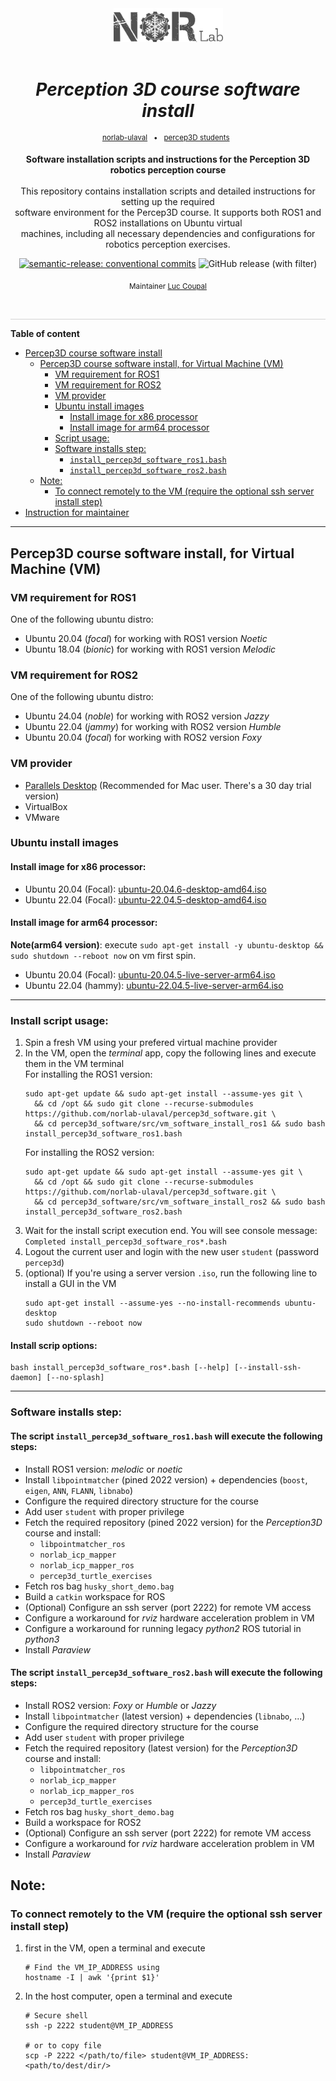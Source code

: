 <div align="center">

[//]: # ( ==== Logo ================================================== ) 
<br>
<br>
<a href="https://norlab.ulaval.ca">
    <picture>
      <source media="(prefers-color-scheme: dark)" srcset="/visual/norlab_logo_acronym_light.png">
      <source media="(prefers-color-scheme: light)" srcset="/visual/norlab_logo_acronym_dark.png">
      <img alt="Shows an the dark NorLab logo in light mode and light NorLab logo in dark mode." src="/visual/norlab_logo_acronym_dark.png" width="175">
    </picture>
</a>
<br>
<br>

[//]: # ( ==== Title ================================================= ) 
# _Perception 3D course software install_

[//]: # ( ==== Hyperlink ============================================= ) 

[//]: # (    <a href="http://132.203.26.125:8111">NorLab TeamCity GUI</a>)
[//]: # (    &#40;VPN/intranet access&#41; &nbsp; • &nbsp;)
<sup>
    <a href="https://github.com/norlab-ulaval">norlab-ulaval</a>
    &nbsp; • &nbsp;
    <a href="https://github.com/norlab-ulaval/percep3d_students">percep3D students</a>
    &nbsp;
</sup>
<br>

[//]: # ( ==== Description =========================================== )
**Software installation scripts and instructions for the Perception 3D robotics perception course**
<br>
<br>
This repository contains installation scripts and detailed instructions for setting up the required <br>
software environment for the Percep3D course. It supports both ROS1 and ROS2 installations on Ubuntu virtual <br>
machines, including all necessary dependencies and configurations for robotics perception exercises.


[//]: # ( ==== Badges ================================================ ) 

[![semantic-release: conventional commits](https://img.shields.io/badge/semantic--release-conventional_commits-453032?logo=semantic-release)](https://github.com/semantic-release/semantic-release)
<img alt="GitHub release (with filter)" src="https://img.shields.io/github/v/release/norlab-ulaval/percep3d_software">

[//]: # (NorLab teamcity)
[//]: # (TODO: Un-comment the next line if your repository has run configuration enable on the norlab-teamcity-server)
[//]: # (<a href="http://132.203.26.125:8111"><img src="https://img.shields.io/static/v1?label=JetBrains TeamCity&message=CI/CD&color=green?style=plastic&logo=teamcity" /></a>)

[//]: # (Dockerhub image badge)
[//]: # (TODO: Un-comment the next line if you have docker images on dockerhub)
[//]: # (TODO: Change "norlabulaval/libpointmatcher" in both url to "your-dockerhub-domain/your-image-name")
[//]: # (<a href="https://hub.docker.com/repository/docker/norlabulaval/libpointmatcher/"> <img alt="Docker Image Version &#40;latest semver&#41;" src="https://img.shields.io/docker/v/norlabulaval/libpointmatcher?logo=docker"> </a>)


[//]: # ( ==== Maintainer ============================================ ) 
<sub>
Maintainer <a href="https://redleader962.github.io">Luc Coupal</a>
</sub>

<br>
<hr style="color:lightgray;background-color:lightgray">
</div>

[//]: # ( ==== Body ================================================== ) 


**Table of content**
<!-- TOC -->
* [Percep3D course software install](#percep3d-course-software-install-)
  * [Percep3D course software install, for Virtual Machine (VM)](#percep3d-course-software-install-for-virtual-machine-vm)
    * [VM requirement for ROS1](#vm-requirement-for-ros1)
    * [VM requirement for ROS2](#vm-requirement-for-ros2)
    * [VM provider](#vm-provider)
    * [Ubuntu install images](#ubuntu-install-images)
      * [Install image for x86 processor](#install-image-for-x86-processor)
      * [Install image for arm64 processor](#install-image-for-arm64-processor)
    * [Script usage:](#script-usage)
    * [Software installs step:](#software-installs-step)
      * [`install_percep3d_software_ros1.bash` ](#the-script-install_percep3d_software_ros1bash-will-execute-the-following-steps)
      * [`install_percep3d_software_ros2.bash` ](#the-script-install_percep3d_software_ros2bash-will-execute-the-following-steps)
  * [Note:](#note-)
    * [To connect remotely to the VM (require the optional ssh server install step)](#to-connect-remotely-to-the-vm-require-the-optional-ssh-server-install-step)
* [Instruction for maintainer](README.dev.md#development-resources)
<!-- TOC -->

---

## Percep3D course software install, for Virtual Machine (VM)

### VM requirement for ROS1
One of the following ubuntu distro:
- Ubuntu 20.04 (_focal_) for working with ROS1 version _Noetic_
- Ubuntu 18.04 (_bionic_) for working with ROS1 version _Melodic_

### VM requirement for ROS2
One of the following ubuntu distro:
- Ubuntu 24.04 (_noble_) for working with ROS2 version _Jazzy_
- Ubuntu 22.04 (_jammy_) for working with ROS2 version _Humble_
- Ubuntu 20.04 (_focal_) for working with ROS2 version _Foxy_

### VM provider
- [Parallels Desktop](https://www.parallels.com/products/desktop/) (Recommended for Mac user. There's a 30 day trial version)
- VirtualBox
- VMware

### Ubuntu install images
#### Install image for x86 processor:
- Ubuntu 20.04 (Focal): [ubuntu-20.04.6-desktop-amd64.iso](https://releases.ubuntu.com/focal/ubuntu-20.04.6-desktop-amd64.iso)
- Ubuntu 22.04 (Focal): [ubuntu-22.04.5-desktop-amd64.iso](https://releases.ubuntu.com/jammy/ubuntu-22.04.5-desktop-amd64.iso)

#### Install image for arm64 processor:
**Note(arm64 version)**: execute `sudo apt-get install -y ubuntu-desktop && sudo shutdown --reboot now` on vm first spin. 
- Ubuntu 20.04 (Focal): [ubuntu-20.04.5-live-server-arm64.iso](https://cdimage.ubuntu.com/releases/20.04/release/ubuntu-20.04.5-live-server-arm64.iso) 
- Ubuntu 22.04 (hammy): [ubuntu-22.04.5-live-server-arm64.iso](https://cdimage.ubuntu.com/releases/22.04/release/ubuntu-22.04.5-live-server-arm64.iso)
---

### Install script usage:

1. Spin a fresh VM using your prefered virtual machine provider
2. In the VM, open the _terminal_ app, copy the following lines and execute them in the VM terminal <br>
   For installing the ROS1 version:  
   ```shell
   sudo apt-get update && sudo apt-get install --assume-yes git \
     && cd /opt && sudo git clone --recurse-submodules https://github.com/norlab-ulaval/percep3d_software.git \
     && cd percep3d_software/src/vm_software_install_ros1 && sudo bash install_percep3d_software_ros1.bash
   ```
   For installing the ROS2 version:  
    ```shell
    sudo apt-get update && sudo apt-get install --assume-yes git \
      && cd /opt && sudo git clone --recurse-submodules https://github.com/norlab-ulaval/percep3d_software.git \
      && cd percep3d_software/src/vm_software_install_ros2 && sudo bash install_percep3d_software_ros2.bash
    ```
3. Wait for the install script execution end. You will see console message: `Completed install_percep3d_software_ros*.bash`  
4. Logout the current user and login with the new user `student` (password `percep3d`)
5. (optional) If you're using a server version `.iso`, run the following line to install a GUI in the VM
    ```shell
    sudo apt-get install --assume-yes --no-install-recommends ubuntu-desktop
    sudo shutdown --reboot now
    ```

#### Install scrip options:

```shell
bash install_percep3d_software_ros*.bash [--help] [--install-ssh-daemon] [--no-splash]
```

---

### Software installs step:

#### The script `install_percep3d_software_ros1.bash` will execute the following steps:
- Install ROS1 version: _melodic_ or _noetic_
- Install `libpointmatcher` (pined 2022 version) + dependencies (`boost`, `eigen`, `ANN`, `FLANN`, `libnabo`)
- Configure the required directory structure for the course
- Add user `student` with proper privilege
- Fetch the required repository (pined 2022 version) for the _Perception3D_ course and install: 
  - `libpointmatcher_ros`
  - `norlab_icp_mapper`
  - `norlab_icp_mapper_ros`
  - `percep3d_turtle_exercises`
- Fetch ros bag `husky_short_demo.bag`
- Build a `catkin` workspace for ROS
- (Optional) Configure an ssh server (port 2222) for remote VM access 
- Configure a workaround for *rviz* hardware acceleration problem in VM 
- Configure a workaround for running legacy _python2_ ROS tutorial in _python3_ 
- Install *Paraview*


#### The script `install_percep3d_software_ros2.bash` will execute the following steps:
- Install ROS2 version: _Foxy_ or _Humble_ or _Jazzy_
- Install `libpointmatcher` (latest version) + dependencies (`libnabo`, ...)
- Configure the required directory structure for the course
- Add user `student` with proper privilege
- Fetch the required repository (latest version) for the _Perception3D_ course and install: 
  - `libpointmatcher_ros`
  - `norlab_icp_mapper`
  - `norlab_icp_mapper_ros`
  - `percep3d_turtle_exercises`
- Fetch ros bag `husky_short_demo.bag`
- Build a workspace for ROS2
- (Optional) Configure an ssh server (port 2222) for remote VM access 
- Configure a workaround for *rviz* hardware acceleration problem in VM 
- Install *Paraview*


## Note: 

### To connect remotely to the VM (require the optional ssh server install step)
1. first in the VM, open a terminal and execute 
   ```shell
   # Find the VM_IP_ADDRESS using 
   hostname -I | awk '{print $1}'
   ```
2. In the host computer, open a terminal and execute
   ```shell
   # Secure shell
   ssh -p 2222 student@VM_IP_ADDRESS
   
   # or to copy file
   scp -P 2222 </path/to/file> student@VM_IP_ADDRESS:<path/to/dest/dir/>
   ```

